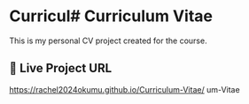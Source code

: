 
# Curricul# Curriculum Vitae

This is my personal CV project created for the course.

## 🔗 Live Project URL

https://rachel2024okumu.github.io/Curriculum-Vitae/
um-Vitae

